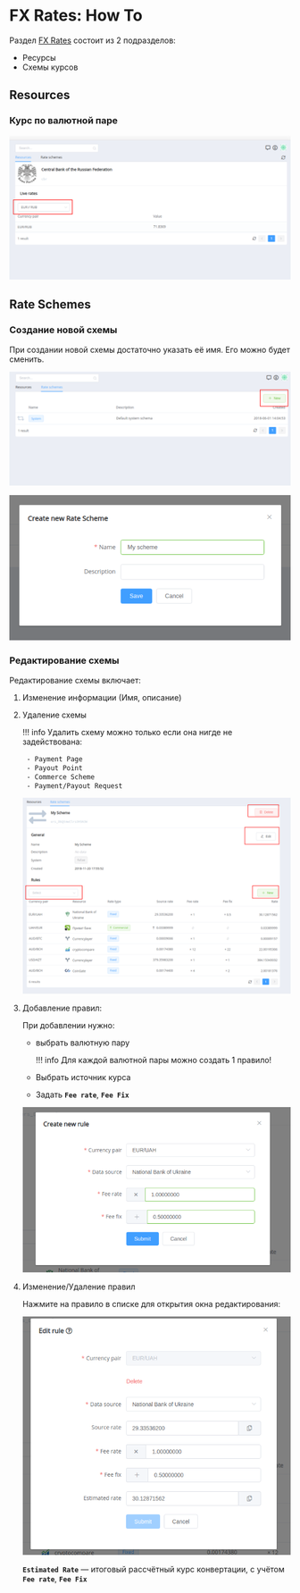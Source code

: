 # FX Rates: How To

Раздел [FX Rates](https://dashboard.paycore.io/fx-rates) состоит из 2 подразделов:
- Ресурсы
- Схемы курсов

## Resources

### Курс по валютной паре

![Currency Pair](images/how_to1.png)

## Rate Schemes

### Создание новой схемы

При создании новой схемы достаточно указать её имя. Его можно будет сменить.

![Scheme Create](images/how_to2.png)

![Scheme Create](images/how_to3.png)

### Редактирование схемы

Редактирование схемы включает:

1. Изменение информации (Имя, описание)
2. Удаление схемы
    
    !!! info
        Удалить схему можно только если она нигде не задействована:
        
        - Payment Page
        - Payout Point
        - Commerce Scheme
        - Payment/Payout Request

    ![Scheme Create](images/how_to4.png)

3. Добавление правил:

    При добавлении нужно: 
    
    - выбрать валютную пару

        !!! info
            Для каждой валютной пары можно создать 1 правило!

    - Выбрать источник курса
    - Задать **`Fee rate`**, **`Fee Fix`**

    ![Scheme Create](images/how_to5.png)

4. Изменение/Удаление правил

    Нажмите на правило в списке для открытия окна редактирования:

    ![Scheme Create](images/how_to6.png)

    **`Estimated Rate`** — итоговый рассчётный курс конвертации, с учётом **`Fee rate`**, **`Fee Fix`**

